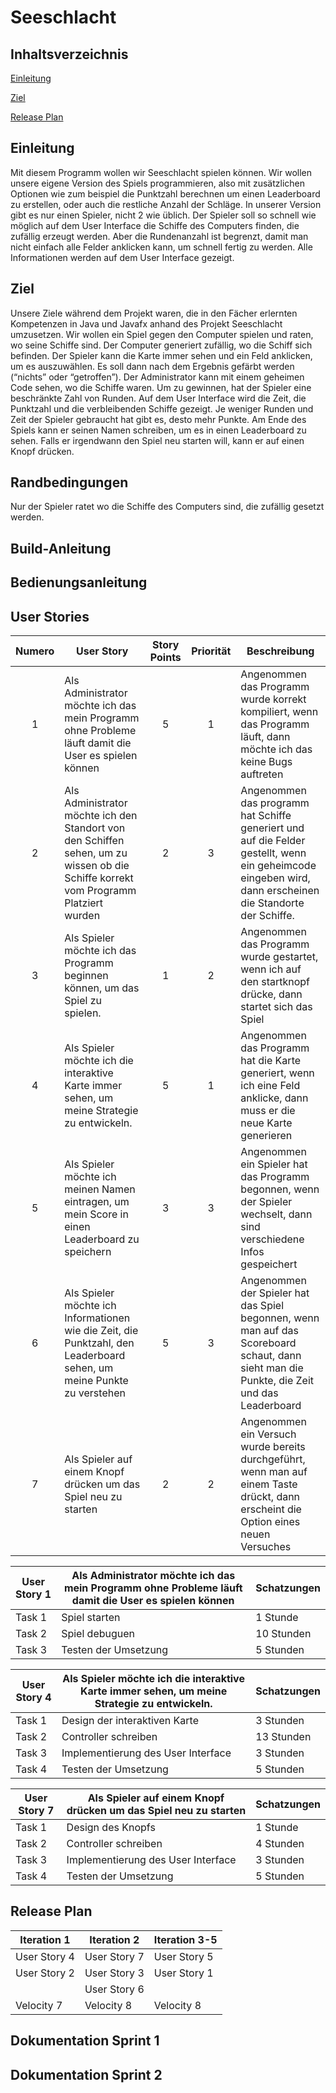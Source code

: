 # Seeschlacht
  
  Inhaltsverzeichnis
  ---
  <nav>
  <a href="## Einleitung">Einleitung</a>
  
  <a href="Ziel">Ziel</a>
  
  <a href="Release Plan">Release Plan</a>
  </nav>
  
 ## Einleitung 
  
Mit diesem Programm wollen wir Seeschlacht spielen können. Wir wollen unsere eigene Version des Spiels programmieren, also mit zusätzlichen Optionen wie zum beispiel die Punktzahl berechnen um einen Leaderboard zu erstellen, oder auch die restliche  Anzahl der Schläge. In unserer Version gibt es nur einen Spieler, nicht 2 wie üblich. Der Spieler soll so schnell wie möglich auf dem User Interface die Schiffe des Computers finden, die zufällig erzeugt werden. Aber die Rundenanzahl ist begrenzt, damit man nicht einfach alle Felder anklicken kann, um schnell fertig zu werden. Alle Informationen werden auf dem User Interface gezeigt.

  Ziel  
  ---
Unsere Ziele während dem Projekt waren, die in den Fächer erlernten Kompetenzen in Java und Javafx anhand des Projekt Seeschlacht umzusetzen. Wir wollen ein Spiel gegen den Computer spielen und raten, wo seine Schiffe sind. Der Computer generiert zufällig, wo die Schiff sich befinden. Der Spieler kann die Karte immer sehen und ein Feld anklicken, um es auszuwählen. Es soll dann nach dem Ergebnis gefärbt werden (“nichts” oder “getroffen”). Der Administrator kann mit einem geheimen Code sehen, wo die Schiffe waren. Um zu gewinnen, hat der Spieler eine beschränkte Zahl von Runden. Auf dem User Interface wird die Zeit, die Punktzahl und die verbleibenden Schiffe gezeigt. Je weniger Runden und Zeit der Spieler gebraucht hat gibt es, desto mehr Punkte. Am Ende des Spiels kann er seinen Namen schreiben, um es in einen Leaderboard zu sehen. Falls er irgendwann den Spiel neu starten will, kann er auf einen Knopf drücken.

  Randbedingungen 
  ---

Nur der Spieler ratet wo die Schiffe des Computers sind, die zufällig gesetzt werden. 

  Build-Anleitung
  ---
  
  
  Bedienungsanleitung
  ---
  
  
  User Stories
  ---
| Numero  | User Story | Story Points | Priorität | Beschreibung |
|:-:|-|:-:|:-:|-|
| 1 | Als Administrator möchte ich das mein Programm ohne Probleme läuft damit die User es spielen können | 5 | 1 | Angenommen das Programm wurde korrekt kompiliert, wenn das Programm läuft, dann möchte ich das keine Bugs auftreten |
| 2 | Als Administrator möchte ich den Standort von den Schiffen sehen, um zu wissen ob die Schiffe korrekt vom Programm Platziert wurden | 2 | 3 | Angenommen das programm hat Schiffe generiert und auf die Felder gestellt, wenn ein geheimcode eingeben wird, dann erscheinen die Standorte der Schiffe.  |
| 3 | Als Spieler möchte ich das Programm beginnen können, um das Spiel zu spielen. | 1 | 2 | Angenommen das Programm wurde gestartet, wenn ich auf den startknopf drücke, dann startet sich das Spiel |
| 4 | Als Spieler möchte ich die interaktive Karte immer sehen, um meine Strategie zu entwickeln. | 5 | 1 | Angenommen das Programm hat die Karte generiert,  wenn ich eine Feld anklicke, dann muss er die neue Karte generieren |
| 5 | Als Spieler möchte ich meinen Namen eintragen, um mein Score in einen Leaderboard zu speichern | 3 | 3 | Angenommen ein Spieler hat das Programm begonnen, wenn der Spieler wechselt, dann sind verschiedene Infos gespeichert |
| 6 | Als Spieler möchte ich Informationen wie die Zeit, die Punktzahl, den Leaderboard sehen, um meine Punkte zu verstehen | 5 | 3 | Angenommen der Spieler hat das Spiel begonnen, wenn man auf das Scoreboard schaut, dann sieht man die Punkte, die Zeit und das Leaderboard |
| 7 | Als Spieler auf einem Knopf drücken um das  Spiel neu zu starten  | 2 | 2 | Angenommen ein Versuch wurde bereits durchgeführt, wenn man auf einem Taste drückt, dann erscheint die Option eines neuen Versuches |

| User Story 1 | Als Administrator möchte ich das mein Programm ohne Probleme läuft damit die User es spielen können  | Schatzungen |
|-|-|-|
| Task 1 | Spiel starten | 1 Stunde |
| Task 2 | Spiel debuguen | 10 Stunden |
| Task 3 | Testen der Umsetzung | 5 Stunden |

| User Story 4 | Als Spieler möchte ich die interaktive Karte immer sehen, um meine Strategie zu entwickeln. | Schatzungen |
|-|-|-|
| Task 1 | Design der interaktiven Karte |3 Stunden |
| Task 2 | Controller schreiben | 13 Stunden |
| Task 3 | Implementierung des User Interface | 3 Stunden |
| Task 4 | Testen der Umsetzung | 5 Stunden |

| User Story 7 | Als Spieler auf einem Knopf drücken um das Spiel neu zu starten | Schatzungen |
|-|-|-|
| Task 1 | Design des Knopfs | 1 Stunde |
| Task 2 | Controller schreiben | 4 Stunden |
| Task 3 | Implementierung des User Interface | 3 Stunden |
| Task 4 | Testen der Umsetzung | 5 Stunden |

  Release Plan
  ---
| Iteration 1 | Iteration 2 | Iteration 3-5 |
|-|-|-|
| User Story 4 | User Story 7 | User Story 5 |
| User Story 2 | User Story 3 | User Story 1 |
|  | User Story 6 |  |
| Velocity 7 | Velocity 8 | Velocity 8 |

  Dokumentation Sprint 1
  ---
  
  Dokumentation Sprint 2
  ---
  
